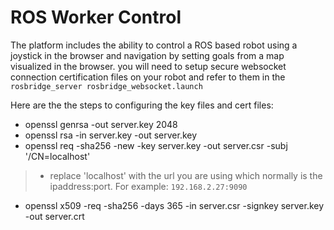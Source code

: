 # ROS Worker Control #

The platform includes the ability to control a ROS based robot using a joystick in the browser and navigation by setting goals from a map visualized in the browser.   you will need to setup secure websocket connection certification files on your robot and refer to them in the `rosbridge_server rosbridge_websocket.launch`

Here are the the steps to configuring the key files and cert files:
- openssl genrsa -out server.key 2048
- openssl rsa -in server.key -out server.key
- openssl req -sha256 -new -key server.key -out server.csr -subj '/CN=localhost'
> - replace 'localhost' with the url you are using which normally is the ipaddress:port.  For example: `192.168.2.27:9090`
- openssl x509 -req -sha256 -days 365 -in server.csr -signkey server.key -out server.crt
